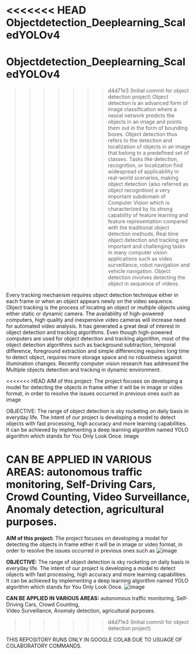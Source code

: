 <<<<<<< HEAD
Objectdetection_Deeplearning_ScaledYOLOv4
=======
# Objectdetection_Deeplearning_ScaledYOLOv4
>>>>>>> d4d71e3 (Initial commit for object detection project)
Object detection is an advanced form of image classification where a neural network predicts the objects in an image and points them out in the form of bounding boxes. Object detection thus refers to the detection and localization of objects in an image that belong to a predefined set of classes. Tasks like detection, recognition, or localization find widespread of applicability in real-world scenarios, making object detection (also referred as object recognition) a very important subdomain of Computer Vision which is characterized by its strong capability of feature learning and feature representation compared with the traditional object detection methods. Real time object detection and tracking are important and challenging tasks in many computer vision applications such as video surveillance, robot navigation and vehicle navigation. Object detection involves detecting the object in sequence of videos.

Every tracking mechanism requires object detection technique either in each frame or when an object appears newly on the video sequence. Object tracking is the process of locating an object or multiple objects using either static or dynamic camera. The availability of high-powered computers, high quality and inexpensive video cameras will increase need for automated video analysis. It has generated a great deal of interest in object detection and tracking algorithms. Even though high-powered computers are used for object detection and tracking algorithm, most of the object detection algorithms such as background subtraction, temporal difference, foreground extraction and simple differencing requires long time to detect object, requires more storage space and no robustness against illumination changes. Recently computer vision research has addressed the Multiple objects detection and tracking in dynamic environment.

<<<<<<< HEAD
AIM of this project: The project focuses on developing a model for detecting the objects in frame either it will be in image or video format, in order to resolve the issues occurred in previous ones such as image

OBJECTIVE: The range of object detection is sky rocketing on daily basis in everyday life. The intent of our project is developing a model to detect objects with fast processing, high accuracy and more learning capabilities. It can be achieved by implementing a deep learning algorithm named YOLO algorithm which stands for You Only Look Once. image

CAN BE APPLIED IN VARIOUS AREAS: autonomous traffic monitoring, Self-Driving Cars, Crowd Counting,
Video Surveillance, Anomaly detection, agricultural purposes.
=======
**AIM of this project:**
The project focuses on developing a model for detecting the objects in frame either it will be in image or video format, in order to resolve the issues occurred in previous ones such as
![image](https://user-images.githubusercontent.com/87767321/183275305-5775f3ed-ce1c-4527-88fc-1e6128be03ef.png)

**OBJECTIVE:**
The range of object detection is sky rocketing on daily basis in everyday life. The intent of our project is developing a model to detect objects with fast processing, high accuracy and more learning capabilities.
It can be achieved by implementing a deep learning algorithm named YOLO algorithm which stands for You Only Look Once.
![image](https://user-images.githubusercontent.com/87767321/183275318-5f0581a4-c627-4f14-866f-c638a8945bc8.png)

**CAN BE APPLIED IN VARIOUS AREAS:**
autonomous traffic monitoring, 
Self-Driving Cars, 
Crowd Counting,  
Video Surveillance, 
Anomaly detection, 
agricultural purposes.
>>>>>>> d4d71e3 (Initial commit for object detection project)

THIS REPOSITORY RUNS ONLY IN GOOGLE COLAB DUE TO USUAGE OF COLABORATORY COMMANDS.
